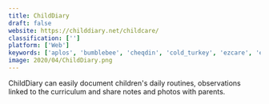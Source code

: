 ```yaml
---
title: ChildDiary
draft: false 
website: https://childdiary.net/childcare/
classification: ['']
platform: ['Web']
keywords: ['aplos', 'bumblebee', 'cheqdin', 'cold_turkey', 'ezcare', 'ezchildtrack', 'famly', 'kinderlime', 'kindyhub', 'lifecubby', 'magicbooking', 'moxit', 'sandbox_software', 'schoolleader', 'thought_industries', 'wunderchild', 'extendedreach', 'icare', 'mykidzday']
image: 2020/04/ChildDiary.png
---
```

ChildDiary can easily document children's daily routines, observations linked to the curriculum and share notes and photos with parents.